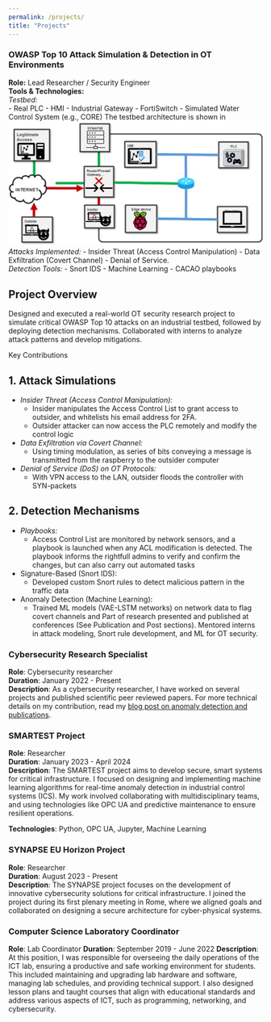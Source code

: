 ```yaml
---
permalink: /projects/
title: "Projects"
---
```


### OWASP Top 10 Attack Simulation & Detection in OT Environments
**Role:** Lead Researcher / Security Engineer  
**Tools & Technologies:**  
*Testbed:*  
    - Real PLC
    - HMI
    - Industrial Gateway
    - FortiSwitch
    - Simulated Water Control System (e.g., CORE)
The testbed architecture is shown in ![Testbed](assets\images\testbed.png "Experimentation Testbed")  
*Attacks Implemented:*
    - Insider Threat (Access Control Manipulation)
    - Data Exfiltration (Covert Channel)
    - Denial of Service.  
*Detection Tools:* 
    - Snort IDS
    - Machine Learning
    - CACAO playbooks 

## Project Overview
Designed and executed a real-world OT security research project to simulate critical OWASP Top 10 attacks on an industrial testbed, followed by deploying detection mechanisms. Collaborated with interns to analyze attack patterns and develop mitigations.

Key Contributions
## 1. Attack Simulations
- *Insider Threat (Access Control Manipulation):*
    - Insider manipulates the Access Control List to grant access to outsider, and whitelists his email address for 2FA. 
    - Outsider attacker can now access the PLC remotely and modify the control logic
- *Data Exfiltration via Covert Channel:*
    - Using timing modulation, as series of bits conveying a message is transmitted from the raspberry to the outsider computer
- *Denial of Service (DoS) on OT Protocols:*
    - With VPN access to the LAN, outsider floods the controller with SYN-packets

## 2. Detection Mechanisms
- *Playbooks:*
    - Access Control List are monitored by network sensors, and a playbook is launched when any ACL modification is detected. The playbook informs the rightfull admins to verify and confirm the changes, but can also carry out automated tasks
- Signature-Based (Snort IDS):
    - Developed custom Snort rules to detect malicious pattern in the traffic data
- Anomaly Detection (Machine Learning):
    - Trained ML models (VAE-LSTM networks) on network data to flag covert channels and 
Part of research presented and published at conferences (See Publication and Post sections). Mentored interns in attack modeling, Snort rule development, and ML for OT security.





### Cybersecurity Research Specialist
**Role**: Cybersecurity researcher  
**Duration**: January 2022 - Present  
**Description**: 
As a cybersecurity researcher, I have worked on several projects and published scientific peer reviewed papers. For more technical details on my contribution, read my [blog post on anomaly detection and publications](/_pages/publications.md).

### SMARTEST Project
**Role**: Researcher  
**Duration**: January 2023 - April 2024  
**Description**: 
The SMARTEST project aims to develop secure, smart systems for critical infrastructure. I focused on designing and implementing machine learning algorithms for real-time anomaly detection in industrial control systems (ICS). My work involved collaborating with multidisciplinary teams, and using technologies like OPC UA and predictive maintenance to ensure resilient operations. 

**Technologies**: Python, OPC UA, Jupyter, Machine Learning


### SYNAPSE EU Horizon Project
**Role**: Researcher  
**Duration**: August 2023 - Present  
**Description**: 
The SYNAPSE project focuses on the development of innovative cybersecurity solutions for critical infrastructure. I joined the project during its first plenary meeting in Rome, where we aligned goals and collaborated on designing a secure architecture for cyber-physical systems.


### Computer Science Laboratory Coordinator
**Role**: Lab Coordinator 
**Duration**: September 2019 - June 2022 
**Description**: 
At this position, I was responsible for overseeing the daily operations of the ICT lab, ensuring a productive and safe working environment for students. This included maintaining and upgrading lab hardware and software, managing lab schedules, and providing technical support. I also designed lesson plans and taught courses that align with educational standards and address various aspects of ICT, such as programming, networking, and cybersecurity.

